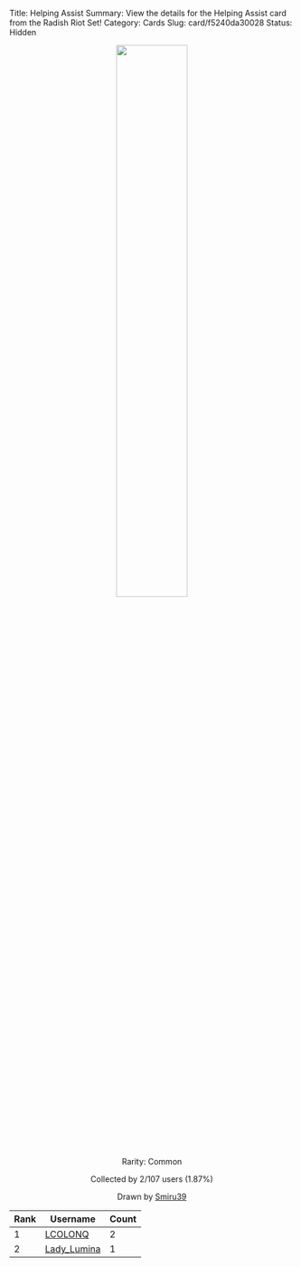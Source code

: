 Title: Helping Assist
Summary: View the details for the Helping Assist card from the Radish Riot Set!
Category: Cards
Slug: card/f5240da30028
Status: Hidden

<center><a href='/images/cards/f5240da30028.png'><img src='/images/cards/f5240da30028.png' width='50%'></a>

Rarity: Common

Collected by 2/107 users (1.87%)

Drawn by <a href='https://twitter.com/Smiru39'>Smiru39</a></center>

<table class="table">
  <thead>
    <tr>
      <th scope="col">Rank</th>
      <th scope="col">Username</th>
      <th scope="col">Count</th>
    </tr>
  </thead>
  <tbody>
    <tr>
      <td>1</td>
      <td><a href="https://www.twitch.tv/lcolonq">LCOLONQ</a></td>
      <td>2</td>
      </tr>
    <tr>
      <td>2</td>
      <td><a href="https://www.twitch.tv/lady_lumina">Lady_Lumina</a></td>
      <td>1</td>
      </tr>
  </tbody>
</table>